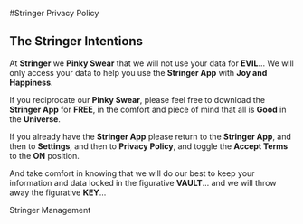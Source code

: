 #Stringer Privacy Policy

## The Stringer Intentions

At **Stringer** we **Pinky Swear** that we will not use your data for **EVIL**... We will only access your data to help you use the **Stringer App** with **Joy and Happiness**.

If you reciprocate our **Pinky Swear**, please feel free to download the **Stringer App** for **FREE**, in the comfort and piece of mind that all is **Good** in the **Universe**.

If you already have the **Stringer App** please return to the **Stringer App**, and then to **Settings**, and then to **Privacy Policy**, and toggle the **Accept Terms** to the **ON** position.

And take comfort in knowing that we will do our best to keep your information and data locked in the figurative **VAULT**... and we will throw away the figurative **KEY**...

Stringer Management

